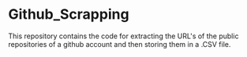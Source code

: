 # Github_Scrapping
This repository contains the code for extracting the URL's of the public repositories of a github account and then storing them in a .CSV file.
